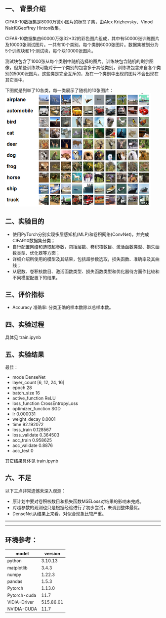 ## 一、 背景介绍
CIFAR-10数据集是8000万微小图片的标签子集，由Alex Krizhevsky、Vinod Nair和Geoffrey Hinton收集。

CIFAR-10数据集由60000万张32*32的彩色图片组成，其中有50000张训练图片及10000张测试图片。一共有10个类别。每个类别6000张图片。数据集被划分为5个训练块和1个测试块，每个块10000张图片。

测试块包含了1000张从每个类别中随机选择的图片。训练块包含随机的剩余图像，但某些训练块可能对于一个类别的包含多于其他类别，训练块包含来自各个类别的5000张图片。这些类是完全互斥的，及在一个类别中出现的图片不会出现在其它类中。

下图就是列举了10各类，每一类展示了随机的10张图片：
![示例图片](img/cifar10.png)



## 二、实验目的

* 使用PyTorch分别实现多层感知机(MLP)和卷积网络(ConvNet)，并完成CIFAR10数据集分类；
* 自行配置网络和选取超参数，包括层数、卷积核数目、激活函数类型、损失函数类型、优化器等方面；
* 详细介绍所使用的模型及其结果，包括超参数选取，损失函数、准确率及其曲线；
* 从层数、卷积核数目、激活函数类型、损失函数类型和优化器待方面作比较和不同模型配置下的结果。


## 三、评价指标
* Accuracy 准确率: 分类正确的样本数除以总样本数。


## 四、实验过程
具体见 train.ipynb   

## 五、实验结果
最佳：
* mode                          DenseNet
* layer_count            [6, 12, 24, 16]
* epoch                               28
* batch_size                          16
* active_function                   ReLU
* loss_function         CrossEntropyLoss
* optimizer_function                 SGD
* lr                            0.000031
* weight_decay                    0.0001
* time                         92.192072
* loss_train                    0.128567
* loss_validate                 0.364503
* acc_train                     0.958625
* acc_validate                    0.8876
* acc_test                             0

其它结果具体见 train.ipynb   

## 六、不足
以下三点非常遗憾未深入观测：
* 原计划中要对卷积核数目和损失函数MSELoss对结果的影响未完成。
* 对超参数的观测也只是根据经验进行了初步尝试，未调到整体最优。
* DenseNet从结果上来看，对似合现象比较严重。
***
***
## 环境参考：

| model | version |
|----------|----------|
| python                    | 3.10.13 |
| matplotlib                | 3.4.3 |
| numpy                     | 1.22.3 |
| pandas                    | 1.5.3 |
| Pytorch                   | 1.13.0|
| Pytorch-cuda              | 11.7|
| VIDIA-Driver              | 515.86.01  | 
| NVIDIA-CUDA               | 11.7 	 | 
